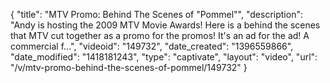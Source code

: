 {
    "title": "MTV Promo: Behind The Scenes of \"Pommel\"",
    "description": "Andy is hosting the 2009 MTV Movie Awards! Here is a behind the scenes that MTV cut together as a promo for the promos! It's an ad for the ad! A commercial f...",
    "videoid": "149732",
    "date_created": "1396559866",
    "date_modified": "1418181243",
    "type": "captivate",
    "layout": "video",
    "url": "\/v\/mtv-promo-behind-the-scenes-of-pommel\/149732"
}